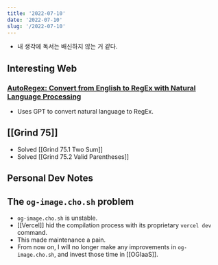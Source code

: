 ```yaml
---
title: '2022-07-10'
date: '2022-07-10'
slug: '/2022-07-10'
---
```


- 내 생각에 독서는 배신하지 않는 거 같다.

## Interesting Web
### [AutoRegex: Convert from English to RegEx with Natural Language Processing](https://www.autoregex.xyz/)
- Uses GPT to convert natural language to RegEx.

## [[Grind 75]]
- Solved [[Grind 75.1 Two Sum]]
- Solved [[Grind 75.2 Valid Parentheses]]

## Personal Dev Notes


## The `og-image.cho.sh` problem
- `og-image.cho.sh` is unstable.
- [[Vercel]] hid the compilation process with its proprietary `vercel dev` command.
- This made maintenance a pain.
- From now on, I will no longer make any improvements in `og-image.cho.sh`, and invest those time in [[OGIaaS]].